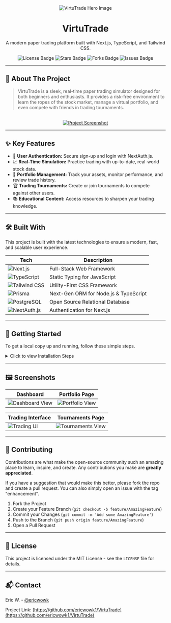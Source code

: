 <div align="center">
  <img src="https://storage.googleapis.com/generative-ai-public-data/hosted-images/1722127027376041.png" alt="VirtuTrade Hero Image">
  <h1>VirtuTrade</h1>
  <p>A modern paper trading platform built with Next.js, TypeScript, and Tailwind CSS.</p>

  <div>
    <img src="https://img.shields.io/github/license/ericwowk1/VirtuTrade?style=for-the-badge" alt="License Badge"/>
    <img src="https://img.shields.io/github/stars/ericwowk1/VirtuTrade?style=for-the-badge&logo=github" alt="Stars Badge"/>
    <img src="https://img.shields.io/github/forks/ericwowk1/VirtuTrade?style=for-the-badge&logo=github" alt="Forks Badge"/>
    <img src="https://img.shields.io/github/issues/ericwowk1/VirtuTrade?style=for-the-badge&logo=github" alt="Issues Badge"/>
  </div>
</div>

---

## 📖 About The Project

> VirtuTrade is a sleek, real-time paper trading simulator designed for both beginners and enthusiasts. It provides a risk-free environment to learn the ropes of the stock market, manage a virtual portfolio, and even compete with friends in trading tournaments.

<br>

<div align="center">
  <a href="#"> <img src="logo.png" alt="Project Screenshot">
  </a>
</div>

---

## ✨ Key Features

-   🔐 **User Authentication:** Secure sign-up and login with NextAuth.js.
-   📈 **Real-Time Simulation:** Practice trading with up-to-date, real-world stock data.
-   💼 **Portfolio Management:** Track your assets, monitor performance, and review trade history.
-   🏆 **Trading Tournaments:** Create or join tournaments to compete against other users.
-   📚 **Educational Content:** Access resources to sharpen your trading knowledge.

---

## 🛠️ Built With

This project is built with the latest technologies to ensure a modern, fast, and scalable user experience.

| Tech                                                              | Description                              |
| ----------------------------------------------------------------- | ---------------------------------------- |
| <img src="https://img.shields.io/badge/-Next.js-000000?style=for-the-badge&logo=next.js" alt="Next.js">          | Full-Stack Web Framework                 |
| <img src="https://img.shields.io/badge/-TypeScript-3178C6?style=for-the-badge&logo=typescript" alt="TypeScript">    | Static Typing for JavaScript             |
| <img src="https://img.shields.io/badge/-Tailwind_CSS-38B2AC?style=for-the-badge&logo=tailwind-css" alt="Tailwind CSS"> | Utility-First CSS Framework              |
| <img src="https://img.shields.io/badge/-Prisma-2D3748?style=for-the-badge&logo=prisma" alt="Prisma">                | Next-Gen ORM for Node.js & TypeScript    |
| <img src="https://img.shields.io/badge/-PostgreSQL-4169E1?style=for-the-badge&logo=postgresql" alt="PostgreSQL">      | Open Source Relational Database          |
| <img src="https://img.shields.io/badge/-NextAuth.js-000000?style=for-the-badge&logo=next-auth" alt="NextAuth.js">      | Authentication for Next.js               |

---

## 🚀 Getting Started

To get a local copy up and running, follow these simple steps.

<details>
<summary>Click to view Installation Steps</summary>

### Prerequisites

Make sure you have Node.js (v18+) and npm installed on your machine.

-   npm
    ```sh
    npm install npm@latest -g
    ```

### Installation

1.  **Clone the repo**
    ```sh
    git clone [https://github.com/ericwowk1/VirtuTrade.git](https://github.com/ericwowk1/VirtuTrade.git)
    ```
2.  **Navigate to the project directory**
    ```sh
    cd VirtuTrade
    ```
3.  **Install NPM packages**
    ```sh
    npm install
    ```
4.  **Set up your environment variables**
    Create a `.env.local` file in the root of the project and add the following:
    ```env
    # See [https://www.prisma.io/docs/reference/database-reference/connection-urls](https://www.prisma.io/docs/reference/database-reference/connection-urls)
    DATABASE_URL="postgresql://USER:PASSWORD@HOST:PORT/DATABASE"

    # Generate a secret with `openssl rand -base64 32`
    NEXTAUTH_SECRET="YOUR_SECRET"
    NEXTAUTH_URL="http://localhost:3000"
    ```
5.  **Run the Prisma migrations** to sync your database schema:
    ```sh
    npx prisma migrate dev
    ```
6.  **Run the development server**
    ```sh
    npm run dev
    ```

You should now be able to access the application at [http://localhost:3000](http://localhost:3000).

</details>

---

## 🖼️ Screenshots

| Dashboard                               | Portfolio Page                          |
| --------------------------------------- | --------------------------------------- |
| <img src="https://via.placeholder.com/400x225.png?text=Dashboard+View" alt="Dashboard View"> | <img src="https://via.placeholder.com/400x225.png?text=Portfolio+View" alt="Portfolio View"> |

| Trading Interface                       | Tournaments Page                        |
| --------------------------------------- | --------------------------------------- |
| <img src="https://via.placeholder.com/400x225.png?text=Trading+UI" alt="Trading UI"> | <img src="https://via.placeholder.com/400x225.png?text=Tournaments+View" alt="Tournaments View"> |

---

## 🤝 Contributing

Contributions are what make the open-source community such an amazing place to learn, inspire, and create. Any contributions you make are **greatly appreciated**.

If you have a suggestion that would make this better, please fork the repo and create a pull request. You can also simply open an issue with the tag "enhancement".

1.  Fork the Project
2.  Create your Feature Branch (`git checkout -b feature/AmazingFeature`)
3.  Commit your Changes (`git commit -m 'Add some AmazingFeature'`)
4.  Push to the Branch (`git push origin feature/AmazingFeature`)
5.  Open a Pull Request

---

## 📄 License

This project is licensed under the MIT License - see the `LICENSE` file for details.

---

## 📬 Contact

Eric W. - [@ericwowk](https://github.com/ericwowk1)

Project Link: [https://github.com/ericwowk1/VirtuTrade](https://github.com/ericwowk1/VirtuTrade)
